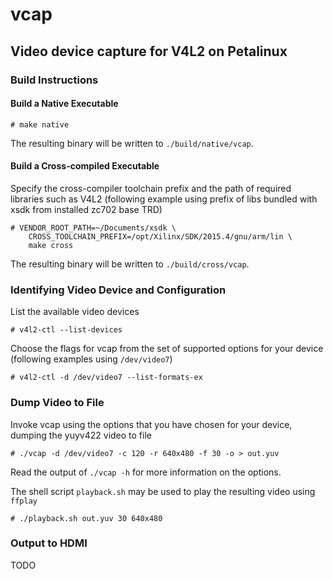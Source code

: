 # vcap
## Video device capture for V4L2 on Petalinux

### Build Instructions

#### Build a Native Executable
```console
# make native
```
The resulting binary will be written to `./build/native/vcap`.

#### Build a Cross-compiled Executable

Specify the cross-compiler toolchain prefix and the path of required libraries such as V4L2 (following example using prefix of libs bundled with xsdk from installed zc702 base TRD)
```console
# VENDOR_ROOT_PATH=~/Documents/xsdk \
    CROSS_TOOLCHAIN_PREFIX=/opt/Xilinx/SDK/2015.4/gnu/arm/lin \
    make cross
```
The resulting binary will be written to `./build/cross/vcap`.

### Identifying Video Device and Configuration

List the available video devices
```console
# v4l2-ctl --list-devices
```

Choose the flags for vcap from the set of supported options for your device (following examples using `/dev/video7`)
```console
# v4l2-ctl -d /dev/video7 --list-formats-ex
```

### Dump Video to File

Invoke vcap using the options that you have chosen for your device, dumping the yuyv422 video to file
```
# ./vcap -d /dev/video7 -c 120 -r 640x480 -f 30 -o > out.yuv
```
Read the output of `./vcap -h` for more information on the options.

The shell script `playback.sh` may be used to play the resulting video using `ffplay`
```console
# ./playback.sh out.yuv 30 640x480
```

### Output to HDMI

TODO
